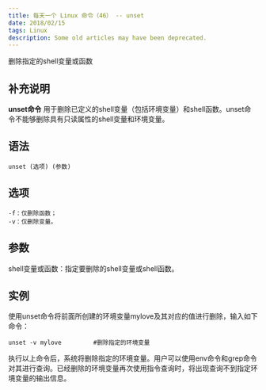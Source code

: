 ```yaml
---
title: 每天一个 Linux 命令（46） -- unset
date: 2018/02/15
tags: Linux
description: Some old articles may have been deprecated.
---
```


删除指定的shell变量或函数

## 补充说明

**unset命令** 用于删除已定义的shell变量（包括环境变量）和shell函数。unset命令不能够删除具有只读属性的shell变量和环境变量。

## 语法

``` plain
unset (选项) (参数)
```
## 选项

``` plain
-f：仅删除函数；
-v：仅删除变量。
```
## 参数

shell变量或函数：指定要删除的shell变量或shell函数。

## 实例

使用unset命令将前面所创建的环境变量mylove及其对应的值进行删除，输入如下命令：

``` plain
unset -v mylove         #删除指定的环境变量
```
执行以上命令后，系统将删除指定的环境变量。用户可以使用env命令和grep命令对其进行查询。已经删除的环境变量再次使用指令查询时，将出现查询不到指定环境变量的输出信息。
